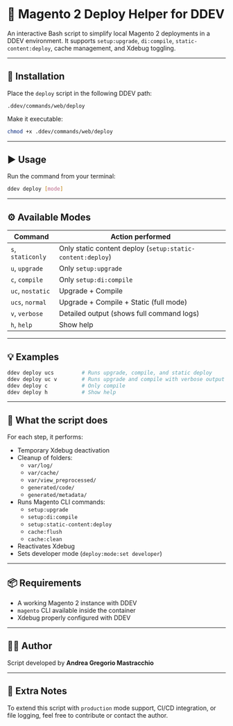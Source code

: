 # 🚀 Magento 2 Deploy Helper for DDEV

An interactive Bash script to simplify local Magento 2 deployments in a DDEV environment. It supports `setup:upgrade`, `di:compile`, `static-content:deploy`, cache management, and Xdebug toggling.

---

## 📁 Installation

Place the `deploy` script in the following DDEV path:

```
.ddev/commands/web/deploy
```

Make it executable:

```bash
chmod +x .ddev/commands/web/deploy
```

---

## ▶️ Usage

Run the command from your terminal:

```bash
ddev deploy [mode]
```

---

## ⚙️ Available Modes

| Command           | Action performed                                        |
|-------------------|---------------------------------------------------------|
| `s`, `staticonly` | Only static content deploy (`setup:static-content:deploy`) |
| `u`, `upgrade`    | Only `setup:upgrade`                                    |
| `c`, `compile`    | Only `setup:di:compile`                                 |
| `uc`, `nostatic`  | Upgrade + Compile                                       |
| `ucs`, `normal`   | Upgrade + Compile + Static (full mode)                  |
| `v`, `verbose`    | Detailed output (shows full command logs)               |
| `h`, `help`       | Show help                                               |

---

## 💡 Examples

```bash
ddev deploy ucs         # Runs upgrade, compile, and static deploy
ddev deploy uc v        # Runs upgrade and compile with verbose output
ddev deploy c           # Only compile
ddev deploy h           # Show help
```

---

## 🧠 What the script does

For each step, it performs:

- Temporary Xdebug deactivation
- Cleanup of folders:
  - `var/log/`
  - `var/cache/`
  - `var/view_preprocessed/`
  - `generated/code/`
  - `generated/metadata/`
- Runs Magento CLI commands:
  - `setup:upgrade`
  - `setup:di:compile`
  - `setup:static-content:deploy`
  - `cache:flush`
  - `cache:clean`
- Reactivates Xdebug
- Sets developer mode (`deploy:mode:set developer`)

---

## 📦 Requirements

- A working Magento 2 instance with DDEV
- `magento` CLI available inside the container
- Xdebug properly configured with DDEV

---

## 👨‍💻 Author

Script developed by **Andrea Gregorio Mastracchio**

---

## 📌 Extra Notes

To extend this script with `production` mode support, CI/CD integration, or file logging, feel free to contribute or contact the author.
